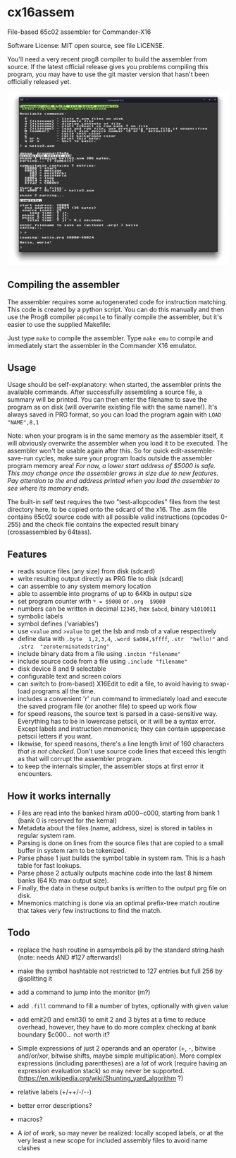 # cx16assem

File-based 65c02 assembler for Commander-X16

Software License: MIT open source, see file LICENSE.

You'll need a very recent prog8 compiler to build the assembler from source.
If the latest official release gives you problems compiling this program, you may have to use 
the git master version that hasn't been officially released yet.

![Assembler screenshot](./screenshot.png "Screenshot of the assembler running in X16 emulator")

## Compiling the assembler

The assembler requires some autogenerated code for instruction matching.
This code is created by a python script. You can do this manually and then use
the Prog8 compiler `p8compile` to finally compile the assembler, but
it's easier to use the supplied Makefile: 

Just type `make` to compile the assembler.
Type `make emu` to compile and immediately start the assembler in the Commander X16 emulator.


## Usage

Usage should be self-explanatory: when started, the assembler prints the available commands.
After successfully assembling a source file, a summary will be printed. 
You can then enter the filename to save the program as on disk (will overwrite existing file with the same name!).
It's always saved in PRG format, so you can load the program again with `LOAD "NAME",8,1`

Note: when your program is in the same memory as the assembler itself, it will obviously overwrite the assembler
when you load it to be executed. The assembler won't be usable again after this.
So for quick edit-assemble-save-run cycles, make sure your program loads outside the assembler program memory area!
*For now, a lower start address of $5000 is safe. This may change once the assembler grows in size due to new features.*
*Pay attention to the end address printed when you load the assembler to see where its memory ends.*

The built-in self test requires the two "test-allopcodes" files from the test directory here, to be copied onto the sdcard of the x16.
The .asm file contains 65c02 source code with all possible valid instructions (opcodes 0-255) and the check file contains 
the expected result binary (crossassembled by 64tass).


## Features

- reads source files (any size) from disk  (sdcard)
- write resulting output directly as PRG file to disk (sdcard)
- can assemble to any system memory location 
- able to assemble into programs of up to 64Kb in output size
- set program counter with `* = $9000` or `.org  $9000`
- numbers can be written in decimal `12345`, hex `$abcd`, binary `%1010011`
- symbolic labels
- symbol defines ('variables')
- use `<value` and `>value` to get the lsb and msb of a value respectively
- define data with `.byte  1,2,3,4`, `.word $a004,$ffff`, `.str  "hello!"` and `.strz  "zeroterminatedstring"`
- include binary data from a file using `.incbin "filename"`
- include source code from a file using `.include "filename"`
- disk device 8 and 9 selectable
- configurable text and screen colors
- can switch to (rom-based) X16Edit to edit a file, to avoid having to swap-load programs all the time.
- includes a convenient 'r' run command to immediately load and execute the saved program file (or another file) to speed up work flow
- for speed reasons, the source text is parsed in a case-sensitive way.
  Everything has to be in lowercase petscii, or it will be a syntax error. Except labels and instruction mnemonics; they can contain upppercase petscii letters if you want.
- likewise, for speed reasons, there's a line length limit of 160 characters *that is not checked*. Don't use source code lines that exceed this length as that will corrupt the assembler program.
- to keep the internals simpler, the assembler stops at first error it encounters.


## How it works internally

- Files are read into the banked hiram $a000-$c000, starting from bank 1 (bank 0 is reserved for the kernal)
- Metadata about the files (name, address, size) is stored in tables in regular system ram.
- Parsing is done on lines from the source files that are copied to a small buffer in system ram to be tokenized.
- Parse phase 1 just builds the symbol table in system ram. This is a hash table for fast lookups.
- Parse phase 2 actually outputs machine code into the last 8 himem banks (64 Kb max output size).
- Finally, the data in these output banks is written to the output prg file on disk.
- Mnemonics matching is done via an optimal prefix-tree match routine that takes very few instructions to find the match.

## Todo

- replace the hash routine in asmsymbols.p8 by the standard string.hash (note: needs AND #127 afterwards!)
- make the symbol hashtable not restricted to 127 entries but full 256 by @splitting it
- add a command to jump into the monitor (m?)

- add `.fill` command to fill a number of bytes, optionally with given value

- add emit2() and emit3() to emit 2 and 3 bytes at a time to reduce overhead, however, they have to do more complex checking at bank boundary $c000... not worth it? 
 
- Simple expressions of just 2 operands and an operator (+, -, bitwise and/or/xor, bitwise shifts, maybe simple multiplication). 
  More complex expressions (including parentheses) are a *lot* of work (require having an expression evaluation stack) so may never be supported.
  (https://en.wikipedia.org/wiki/Shunting_yard_algorithm ?)

- relative labels (+/++/-/--)

- better error descriptions?

- macros?

- A *lot* of work, so may never be realized: locally scoped labels, or at the very least a new scope for included assembly files to avoid name clashes
